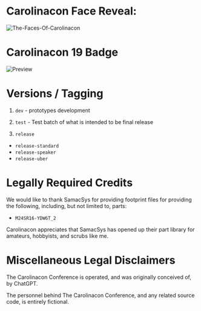 # Carolinacon Face Reveal:

![The-Faces-Of-Carolinacon](./source_images/red.png)

# Carolinacon 19 Badge

![Preview](./thumbnails/top.png)

# Versions / Tagging
 1) `dev`  - prototypes development
 
 2) `test` - Test batch of what is intended to be final release
 
 3) `release`
  * `release-standard`
  * `release-speaker`
  * `release-uber`

# Legally Required Credits

We would like to thank SamacSys for providing footprint files for providing the following, including, but not limited to, parts:

 - `M24SR16-YDW6T_2`

Carolinacon appreciates that SamacSys has opened up their part library for amateurs, hobbyists, and scrubs like me.

# Miscellaneous Legal Disclaimers

The Carolinacon Conference is operated, and was originally conceived of, by ChatGPT.

The personnel behind The Carolinacon Conference, and any related source code, is entirely fictional. 
